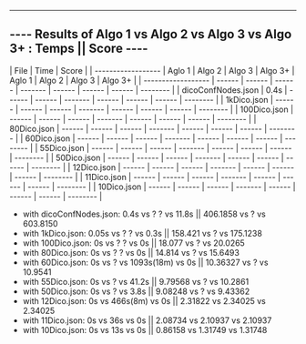 ---------------------------------------------------------------------------------
---- Results of Algo 1 vs Algo 2 vs Algo 3 vs Algo 3+ : Temps || Score       ---- 
---------------------------------------------------------------------------------

| File               | Time                               | Score                               |
| ------------------ | Aglo 1 | Algo 2 | Algo 3 | Algo 3+ | Aglo 1 | Algo 2 | Algo 3 | Algo 3+  |
| ------------------ | ------ | ------ | ------ | ------- | ------ | ------ | ------ | -------- |
| dicoConfNodes.json | 0.4s   | ------ | ------ | ------- | ------ | ------ | ------ | -------- |
| 1kDico.json        | ------ | ------ | ------ | ------- | ------ | ------ | ------ | -------- |
| 100Dico.json       | ------ | ------ | ------ | ------- | ------ | ------ | ------ | -------- |
| 80Dico.json        | ------ | ------ | ------ | ------- | ------ | ------ | ------ | -------- |
| 60Dico.json        | ------ | ------ | ------ | ------- | ------ | ------ | ------ | -------- |
| 55Dico.json        | ------ | ------ | ------ | ------- | ------ | ------ | ------ | -------- |
| 50Dico.json        | ------ | ------ | ------ | ------- | ------ | ------ | ------ | -------- |
| 12Dico.json        | ------ | ------ | ------ | ------- | ------ | ------ | ------ | -------- |
| 11Dico.json        | ------ | ------ | ------ | ------- | ------ | ------ | ------ | -------- |
| 10Dico.json        | ------ | ------ | ------ | ------- | ------ | ------ | ------ | -------- |


- with dicoConfNodes.json:    0.4s    vs ?   ?    vs 11.8s	    || 406.1858 vs    ?     vs 603.8150
- with 1kDico.json:           0.05s   vs ?   ?    vs 0.3s       || 158.421 	vs    ?     vs 175.1238
- with 100Dico.json:          0s      vs ?   ?    vs 0s			|| 18.077 	vs    ?     vs 20.0265
- with 80Dico.json:           0s      vs ?   ?	vs 0s	        || 14.814 	vs    ?     vs 15.6493
- with 60Dico.json:           0s      vs ? vs 1093s(18m) vs 0s	|| 10.36327 vs    ?     vs 10.9541
- with 55Dico.json:           0s      vs ? 		vs 41.2s	    || 9.79568  vs    ?     vs 10.2861
- with 50Dico.json:           0s      vs ? 		vs 3.8s	        || 9.08248  vs    ?     vs 9.43362
- with 12Dico.json:           0s      vs 466s(8m)	vs 0s       || 2.31822  vs 2.34025  vs 2.34025
- with 11Dico.json:           0s      vs 36s		vs 0s       || 2.08734  vs 2.10937  vs 2.10937 
- with 10Dico.json:           0s      vs 13s 		vs 0s       || 0.86158  vs 1.31749  vs 1.31748
